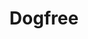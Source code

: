 ---
title: Dogfree
crosslinks:
- childfree
- reactivedogs
- relationships
- petfree
- livven
- therewasanattempt
- Garlic
- TwinCities
- Dogtraining
- DogHaters
- ifuckinghatecats
- NoStupidQuestions
- funny
- ShitDogPeopleSay
- autotldr
---